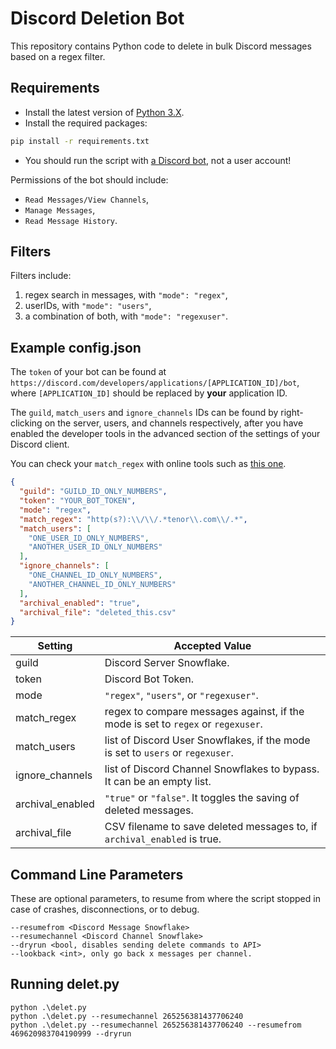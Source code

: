 # Discord Deletion Bot

This repository contains Python code to delete in bulk Discord messages based on a regex filter.

## Requirements

- Install the latest version of [Python 3.X][python-download].
- Install the required packages:

```bash
pip install -r requirements.txt
```

- You should run the script with [a Discord bot][discordpy-doc], not a user account!

Permissions of the bot should include:
- `Read Messages/View Channels`,
- `Manage Messages`,
- `Read Message History`.

## Filters

Filters include:
1. regex search in messages, with `"mode": "regex"`,
2. userIDs, with `"mode": "users"`,
3. a combination of both, with `"mode": "regexuser"`.

## Example config.json

The `token` of your bot can be found at `https://discord.com/developers/applications/[APPLICATION_ID]/bot`,
where `[APPLICATION_ID]` should be replaced by **your** application ID.

The `guild`, `match_users` and `ignore_channels` IDs can be found by right-clicking on the server, users, and channels
respectively, after you have enabled the developer tools in the advanced section of the settings of your Discord client.

You can check your `match_regex` with online tools such as [this one][regex-online-tool].

```Json
{
  "guild": "GUILD_ID_ONLY_NUMBERS",
  "token": "YOUR_BOT_TOKEN",
  "mode": "regex",
  "match_regex": "http(s?):\\/\\/.*tenor\\.com\\/.*",
  "match_users": [
    "ONE_USER_ID_ONLY_NUMBERS",
    "ANOTHER_USER_ID_ONLY_NUMBERS"
  ],
  "ignore_channels": [
    "ONE_CHANNEL_ID_ONLY_NUMBERS",
    "ANOTHER_CHANNEL_ID_ONLY_NUMBERS"
  ],
  "archival_enabled": "true",
  "archival_file": "deleted_this.csv"
}

```

| Setting          | Accepted Value                                                                   |
|------------------|----------------------------------------------------------------------------------|
| guild            | Discord Server Snowflake.                                                        |
| token            | Discord Bot Token.                                                               |
| mode             | `"regex"`, `"users"`, or `"regexuser"`.                                          |
| match_regex      | regex to compare messages against, if the mode is set to `regex` or `regexuser`. |
| match_users      | list of Discord User Snowflakes, if the mode is set to `users` or `regexuser`.   |
| ignore_channels  | list of Discord Channel Snowflakes to bypass. It can be an empty list.           |
| archival_enabled | `"true"` or `"false"`. It toggles the saving of deleted messages.                |
| archival_file    | CSV filename to save deleted messages to, if `archival_enabled` is true.         |

## Command Line Parameters

These are optional parameters, to resume from where the script stopped in case of crashes, disconnections, or to debug.

```
--resumefrom <Discord Message Snowflake>
--resumechannel <Discord Channel Snowflake>
--dryrun <bool, disables sending delete commands to API>
--lookback <int>, only go back x messages per channel.
```

## Running delet.py

```
python .\delet.py
python .\delet.py --resumechannel 265256381437706240
python .\delet.py --resumechannel 265256381437706240 --resumefrom 469620983704190999 --dryrun
```

<!-- Definitions -->

[python-download]: <https://www.python.org/downloads/>
[discordpy-doc]: <https://discordpy.readthedocs.io/en/latest/discord.html>
[regex-online-tool]: <https://regex101.com/>

